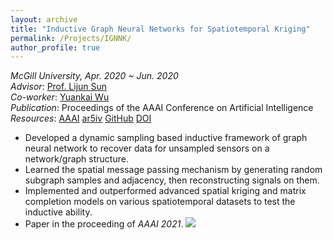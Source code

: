 ```yaml
---
layout: archive
title: "Inductive Graph Neural Networks for Spatiotemporal Kriging"
permalink: /Projects/IGNNK/
author_profile: true
---
```


*McGill University, Apr. 2020 ~ Jun. 2020*  
*Advisor*:  [Prof. Lijun Sun](https://lijunsun.github.io/)  
*Co-worker*: [Yuankai Wu](https://kaimaoge.github.io/)  
*Publication*: Proceedings of the AAAI Conference on Artificial Intelligence  
*Resources*: [AAAI](https://ojs.aaai.org/index.php/AAAI/article/view/16575) [ar5iv](https://ar5iv.labs.arxiv.org/html/2006.07527) [GitHub](https://github.com/Kaimaoge/IGNNK) [DOI](https://doi.org/10.1609/aaai.v35i5.16575)  
* Developed a dynamic sampling based inductive framework of graph neural network to recover data for unsampled sensors on a network/graph structure. 
* Learned the spatial message passing mechanism by generating random subgraph samples and adjacency, then reconstructing signals on them.
* Implemented and outperformed advanced spatial kriging and matrix completion models on various spatiotemporal datasets to test the inductive ability.
* Paper in the proceeding of *AAAI 2021*.
![](http://zhuangdingyi.github.io/files/ignnk.png)

<object data="../../files/ignnk.pdf" width="1000" height="1000" type='application/pdf'></object>